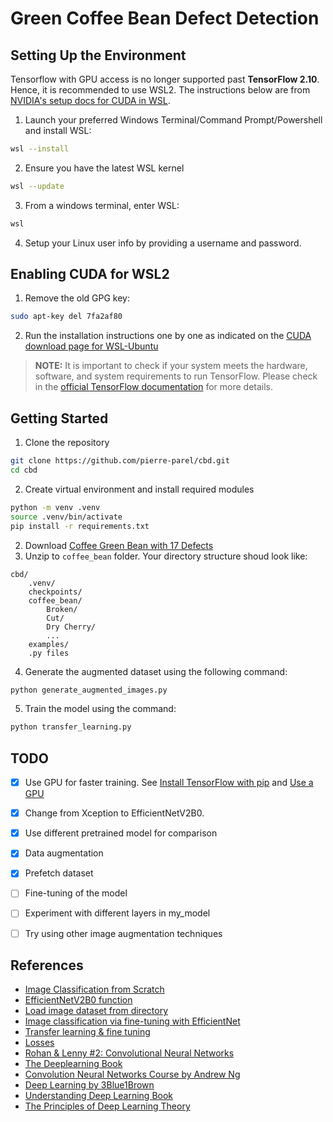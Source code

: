 # Green Coffee Bean Defect Detection 
## Setting Up the Environment 
Tensorflow with GPU access is no longer supported past **TensorFlow 2.10**. Hence, it is recommended to use WSL2. The instructions below are from [NVIDIA's setup docs for CUDA in WSL](https://docs.nvidia.com/cuda/wsl-user-guide/index.html).
1. Launch your preferred Windows Terminal/Command Prompt/Powershell and install WSL:
```sh
wsl --install
```
2. Ensure you have the latest WSL kernel
```sh
wsl --update
```
3. From a windows terminal, enter WSL:
```sh
wsl
```
4. Setup your Linux user info by providing a username and password.

## Enabling CUDA for WSL2
1. Remove the old GPG key:
```sh
sudo apt-key del 7fa2af80
```
2. Run the installation instructions one by one as indicated on the [CUDA download page for WSL-Ubuntu](https://developer.nvidia.com/cuda-downloads?target_os=Linux&target_arch=x86_64&Distribution=WSL-Ubuntu&target_version=2.0&target_type=deb_local)

> **NOTE:** It is important to check if your system meets the hardware, software, and system requirements to run TensorFlow. Please check in the [official TensorFlow documentation](https://www.tensorflow.org/install/pip#system_requirements) for more details.

## Getting Started
1. Clone the repository
```sh
git clone https://github.com/pierre-parel/cbd.git
cd cbd
```
2. Create virtual environment and install required modules
```sh
python -m venv .venv
source .venv/bin/activate
pip install -r requirements.txt
```
2. Download [Coffee Green Bean with 17 Defects](https://www.kaggle.com/datasets/sujitraarw/coffee-green-bean-with-17-defects-original)
3. Unzip to `coffee_bean` folder. Your directory structure shoud look like:
```
cbd/
    .venv/
    checkpoints/
    coffee_bean/
        Broken/
        Cut/
        Dry Cherry/
        ...
    examples/
    .py files
```
4. Generate the augmented dataset using the following command:
```sh
python generate_augmented_images.py
```
5. Train the model using the command:
```sh
python transfer_learning.py
```
TODO
------
- [X] Use GPU for faster training. See [Install TensorFlow with pip](https://www.tensorflow.org/install/pip#windows-wsl2_1) and [Use a GPU](https://www.tensorflow.org/guide/gpu)
- [X] Change from Xception to EfficientNetV2B0. 
- [X] Use different pretrained model for comparison
- [X] Data augmentation 
- [X] Prefetch dataset 
- [ ] Fine-tuning of the model
- [ ] Experiment with different layers in my_model
- [ ] Try using other image augmentation techniques


References
------
- [Image Classification from Scratch](https://keras.io/examples/vision/image_classification_from_scratch/)
- [EfficientNetV2B0 function](https://keras.io/api/applications/efficientnet_v2/#efficientnetv2b0-function)
- [Load image dataset from directory](https://keras.io/api/data_loading/image/#imagedatasetfromdirectory-function)
- [Image classification via fine-tuning with EfficientNet](https://keras.io/examples/vision/image_classification_efficientnet_fine_tuning/)
- [Transfer learning & fine tuning](https://keras.io/guides/transfer-learning/)
- [Losses](https://keras.io/api/losses/)
- [Rohan & Lenny #2: Convolutional Neural Networks](https://ayearofai.com/rohan-lenny-2-convolutional-neural-networks-5f4cd480a60b)
- [The Deeplearning Book](https://www.deeplearningbook.org/)
- [Convolution Neural Networks Course by Andrew Ng](https://www.youtube.com/playlist?list=PLkDaE6sCZn6Gl29AoE31iwdVwSG-KnDzF)
- [Deep Learning by 3Blue1Brown](https://www.youtube.com/playlist?list=PLLMP7TazTxHrgVk7w1EKpLBIDoC50QrPS)
- [Understanding Deep Learning Book](https://udlbook.github.io/udlbook/)
- [The Principles of Deep Learning Theory](https://deeplearningtheory.com/)